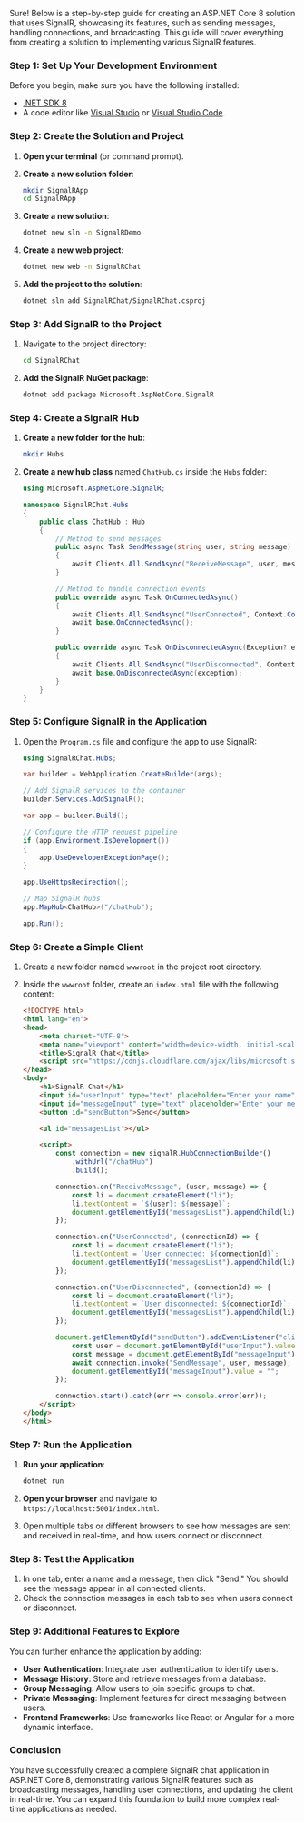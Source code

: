 Sure! Below is a step-by-step guide for creating an ASP.NET Core 8 solution that uses SignalR, showcasing its features, such as sending messages, handling connections, and broadcasting. This guide will cover everything from creating a solution to implementing various SignalR features.

### Step 1: Set Up Your Development Environment

Before you begin, make sure you have the following installed:

- [.NET SDK 8](https://dotnet.microsoft.com/download)
- A code editor like [Visual Studio](https://visualstudio.microsoft.com/downloads/) or [Visual Studio Code](https://code.visualstudio.com/).

### Step 2: Create the Solution and Project

1. **Open your terminal** (or command prompt).

2. **Create a new solution folder**:

   ```bash
   mkdir SignalRApp
   cd SignalRApp
   ```

3. **Create a new solution**:

   ```bash
   dotnet new sln -n SignalRDemo
   ```

4. **Create a new web project**:

   ```bash
   dotnet new web -n SignalRChat
   ```

5. **Add the project to the solution**:

   ```bash
   dotnet sln add SignalRChat/SignalRChat.csproj
   ```

### Step 3: Add SignalR to the Project

1. Navigate to the project directory:

   ```bash
   cd SignalRChat
   ```

2. **Add the SignalR NuGet package**:

   ```bash
   dotnet add package Microsoft.AspNetCore.SignalR
   ```

### Step 4: Create a SignalR Hub

1. **Create a new folder for the hub**:

   ```bash
   mkdir Hubs
   ```

2. **Create a new hub class** named `ChatHub.cs` inside the `Hubs` folder:

   ```csharp
   using Microsoft.AspNetCore.SignalR;

   namespace SignalRChat.Hubs
   {
       public class ChatHub : Hub
       {
           // Method to send messages
           public async Task SendMessage(string user, string message)
           {
               await Clients.All.SendAsync("ReceiveMessage", user, message);
           }

           // Method to handle connection events
           public override async Task OnConnectedAsync()
           {
               await Clients.All.SendAsync("UserConnected", Context.ConnectionId);
               await base.OnConnectedAsync();
           }

           public override async Task OnDisconnectedAsync(Exception? exception)
           {
               await Clients.All.SendAsync("UserDisconnected", Context.ConnectionId);
               await base.OnDisconnectedAsync(exception);
           }
       }
   }
   ```

### Step 5: Configure SignalR in the Application

1. Open the `Program.cs` file and configure the app to use SignalR:

   ```csharp
   using SignalRChat.Hubs;

   var builder = WebApplication.CreateBuilder(args);

   // Add SignalR services to the container
   builder.Services.AddSignalR();

   var app = builder.Build();

   // Configure the HTTP request pipeline
   if (app.Environment.IsDevelopment())
   {
       app.UseDeveloperExceptionPage();
   }

   app.UseHttpsRedirection();

   // Map SignalR hubs
   app.MapHub<ChatHub>("/chatHub");

   app.Run();
   ```

### Step 6: Create a Simple Client

1. Create a new folder named `wwwroot` in the project root directory.

2. Inside the `wwwroot` folder, create an `index.html` file with the following content:

   ```html
   <!DOCTYPE html>
   <html lang="en">
   <head>
       <meta charset="UTF-8">
       <meta name="viewport" content="width=device-width, initial-scale=1.0">
       <title>SignalR Chat</title>
       <script src="https://cdnjs.cloudflare.com/ajax/libs/microsoft.signalr/6.0.0/signalr.min.js"></script>
   </head>
   <body>
       <h1>SignalR Chat</h1>
       <input id="userInput" type="text" placeholder="Enter your name" />
       <input id="messageInput" type="text" placeholder="Enter your message" />
       <button id="sendButton">Send</button>

       <ul id="messagesList"></ul>

       <script>
           const connection = new signalR.HubConnectionBuilder()
               .withUrl("/chatHub")
               .build();

           connection.on("ReceiveMessage", (user, message) => {
               const li = document.createElement("li");
               li.textContent = `${user}: ${message}`;
               document.getElementById("messagesList").appendChild(li);
           });

           connection.on("UserConnected", (connectionId) => {
               const li = document.createElement("li");
               li.textContent = `User connected: ${connectionId}`;
               document.getElementById("messagesList").appendChild(li);
           });

           connection.on("UserDisconnected", (connectionId) => {
               const li = document.createElement("li");
               li.textContent = `User disconnected: ${connectionId}`;
               document.getElementById("messagesList").appendChild(li);
           });

           document.getElementById("sendButton").addEventListener("click", async () => {
               const user = document.getElementById("userInput").value;
               const message = document.getElementById("messageInput").value;
               await connection.invoke("SendMessage", user, message);
               document.getElementById("messageInput").value = "";
           });

           connection.start().catch(err => console.error(err));
       </script>
   </body>
   </html>
   ```

### Step 7: Run the Application

1. **Run your application**:

   ```bash
   dotnet run
   ```

2. **Open your browser** and navigate to `https://localhost:5001/index.html`.

3. Open multiple tabs or different browsers to see how messages are sent and received in real-time, and how users connect or disconnect.

### Step 8: Test the Application

1. In one tab, enter a name and a message, then click "Send." You should see the message appear in all connected clients.
2. Check the connection messages in each tab to see when users connect or disconnect.

### Step 9: Additional Features to Explore

You can further enhance the application by adding:

- **User Authentication**: Integrate user authentication to identify users.
- **Message History**: Store and retrieve messages from a database.
- **Group Messaging**: Allow users to join specific groups to chat.
- **Private Messaging**: Implement features for direct messaging between users.
- **Frontend Frameworks**: Use frameworks like React or Angular for a more dynamic interface.

### Conclusion

You have successfully created a complete SignalR chat application in ASP.NET Core 8, demonstrating various SignalR features such as broadcasting messages, handling user connections, and updating the client in real-time. You can expand this foundation to build more complex real-time applications as needed.
